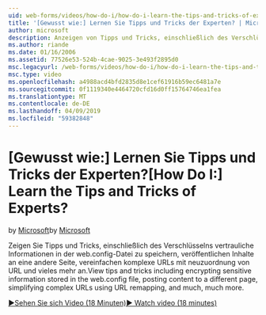 ```yaml
---
uid: web-forms/videos/how-do-i/how-do-i-learn-the-tips-and-tricks-of-experts
title: '[Gewusst wie:] Lernen Sie Tipps und Tricks der Experten? | Microsoft-Dokumentation'
author: microsoft
description: Anzeigen von Tipps und Tricks, einschließlich des Verschlüsselns vertrauliche Informationen in der web.config-Datei zu speichern, veröffentlichen Inhalte an eine andere Seite, vereinfachen komplexe URLs...
ms.author: riande
ms.date: 01/16/2006
ms.assetid: 77526e53-524b-4cae-9025-3e493f2895d0
msc.legacyurl: /web-forms/videos/how-do-i/how-do-i-learn-the-tips-and-tricks-of-experts
msc.type: video
ms.openlocfilehash: a4988acd4bfd2835d8e1cef61916b59ec6481a7e
ms.sourcegitcommit: 0f1119340e4464720cfd16d0ff15764746ea1fea
ms.translationtype: MT
ms.contentlocale: de-DE
ms.lasthandoff: 04/09/2019
ms.locfileid: "59382848"
---
```

# <a name="how-do-i-learn-the-tips-and-tricks-of-experts"></a><span data-ttu-id="adf8d-104">[Gewusst wie:] Lernen Sie Tipps und Tricks der Experten?</span><span class="sxs-lookup"><span data-stu-id="adf8d-104">[How Do I:] Learn the Tips and Tricks of Experts?</span></span>

<span data-ttu-id="adf8d-105">by [Microsoft](https://github.com/microsoft)</span><span class="sxs-lookup"><span data-stu-id="adf8d-105">by [Microsoft](https://github.com/microsoft)</span></span>

<span data-ttu-id="adf8d-106">Zeigen Sie Tipps und Tricks, einschließlich des Verschlüsselns vertrauliche Informationen in der web.config-Datei zu speichern, veröffentlichen Inhalte an eine andere Seite, vereinfachen komplexe URLs mit neuzuordnung von URL und vieles mehr an.</span><span class="sxs-lookup"><span data-stu-id="adf8d-106">View tips and tricks including encrypting sensitive information stored in the web.config file, posting content to a different page, simplifying complex URLs using URL remapping, and much, much more.</span></span>

[<span data-ttu-id="adf8d-107">&#9654;Sehen Sie sich Video (18 Minuten)</span><span class="sxs-lookup"><span data-stu-id="adf8d-107">&#9654; Watch video (18 minutes)</span></span>](https://channel9.msdn.com/Blogs/ASP-NET-Site-Videos/how-do-i-learn-the-tips-and-tricks-of-experts)
